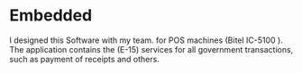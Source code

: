 # Embedded


 I designed this Software with my team.  for POS machines (Bitel IC-5100 ). The application contains the (E-15) services for all government transactions, such as payment of receipts and others. 
 
 
